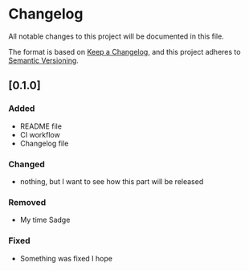 # Changelog
All notable changes to this project will be documented in this file.

The format is based on [Keep a Changelog](https://keepachangelog.com/en/1.0.0/),
and this project adheres to [Semantic Versioning](https://semver.org/spec/v2.0.0.html).

## [0.1.0]
### Added
 - README file
 - CI workflow
 - Changelog file

### Changed
 - nothing, but I want to see how this part will be released 

### Removed
 - My time Sadge

### Fixed
 - Something was fixed I hope
